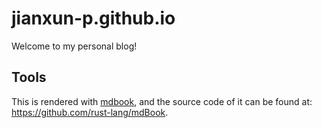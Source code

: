 # jianxun-p.github.io

Welcome to my personal blog!

## Tools
This is rendered with [mdbook](https://rust-lang.github.io/mdBook/index.html), and the source code of it can be found at: https://github.com/rust-lang/mdBook.
